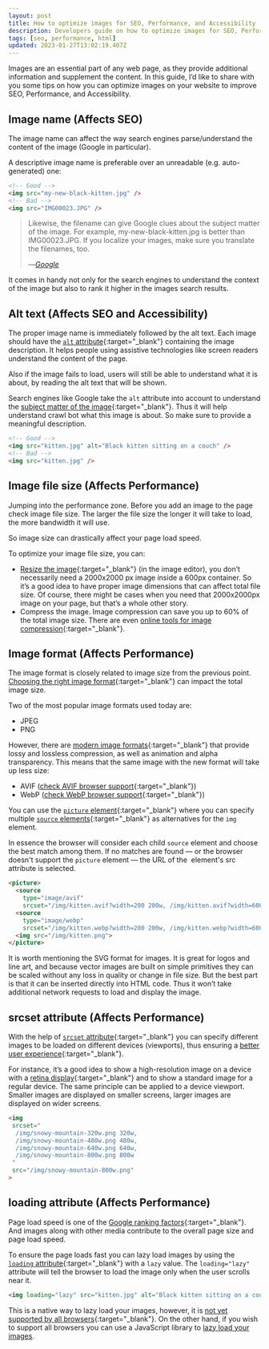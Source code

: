 ```yaml
---
layout: post
title: How to optimize images for SEO, Performance, and Accessibility
description: Developers guide on how to optimize images for SEO, Performance, and Accessibility
tags: [seo, performance, html]
updated: 2023-01-27T13:02:19.407Z
---
```


Images are an essential part of any web page, as they provide additional information and supplement the content. In this guide, I’d like to share with you some tips on how you can optimize images on your website to improve SEO, Performance, and Accessibility.

## Image name (Affects SEO)
The image name can affect the way search engines parse/understand the content of the image  (Google in particular).

A descriptive image name is preferable over an unreadable (e.g. auto-generated) one:

```html
<!-- Good -->
<img src="my-new-black-kitten.jpg" />
<!-- Bad -->
<img src="IMG00023.JPG" />
```

> Likewise, the filename can give Google clues about the subject matter of the image. For example, my-new-black-kitten.jpg is better than IMG00023.JPG. If you localize your images, make sure you translate the filenames, too.
>
> &mdash;<cite><a href="https://developers.google.com/search/docs/advanced/guidelines/google-images#descriptive-titles-captions-filenames" target="_blank">Google</a></cite>

It comes in handy not only for the search engines to understand the context of the image but also to rank it higher in the images search results.

## Alt text (Affects SEO and Accessibility)
The proper image name is immediately followed by the alt text. Each image should have the [`alt` attribute](https://developer.mozilla.org/en-US/docs/Web/HTML/Element/img#alternative_text){:target="_blank"} containing the image description. It helps people using assistive technologies like screen readers understand the content of the page.

Also if the image fails to load, users will still be able to understand what it is about, by reading the alt text that will be shown.

Search engines like Google take the `alt` attribute into account to understand the [subject matter of the image](https://developers.google.com/search/docs/advanced/guidelines/google-images#use-descriptive-alt-text){:target="_blank"}. Thus it will help understand crawl bot what this image is about. So make sure to provide a meaningful description.

```html
<!-- Good -->
<img src="kitten.jpg" alt="Black kitten sitting on a couch" />
<!-- Bad -->
<img src="kitten.jpg" />
```

## Image file size (Affects Performance)

Jumping into the performance zone. Before you add an image to the page check image file size. The larger the file size the longer it will take to load, the more bandwidth it will use.

So image size can drastically affect your page load speed.

To optimize your image file size, you can:
- [Resize the image](https://gtmetrix.com/blog/how-to-properly-size-images/){:target="_blank"} (in the image editor), you don’t necessarily need a 2000x2000 px image inside a 600px container. So it’s a good idea to have proper image dimensions that can affect total file size. Of course, there might be cases when you need that 2000x2000px image on your page, but that’s a whole other story.
- Compress the image. Image compression can save you up to 60% of the total image size. There are even [online tools for image compression](https://tinypng.com/){:target="_blank"}.

## Image format (Affects Performance)

The image format is closely related to image size from the previous point. [Choosing the right image format](https://developers.google.com/web/fundamentals/design-and-ux/responsive/images#choose_the_right_format){:target="_blank"} can impact the total image size.

Two of the most popular image formats used today are:
- JPEG
- PNG

However, there are [modern image formats](https://www.smashingmagazine.com/2021/09/modern-image-formats-avif-webp/){:target="_blank"} that provide lossy and lossless compression, as well as animation and alpha transparency. This means that the same image with the new format will take up less size:
- AVIF ([check AVIF browser support](https://caniuse.com/avif){:target="_blank"})
- WebP ([check WebP browser support](https://caniuse.com/webp){:target="_blank"})

You can use the [`picture` element](https://developer.mozilla.org/en-US/docs/Web/HTML/Element/picture){:target="_blank"} where you can specify multiple [`source` elements](https://developer.mozilla.org/en-US/docs/Web/HTML/Element/source){:target="_blank"} as alternatives for the `img` element.

In essence the browser will consider each child `source` element and choose the best match among them. If no matches are found — or the browser doesn't support the `picture` element — the URL of the <img> element's src attribute is selected.

```html
<picture>
  <source 
    type="image/avif"
    srcset="/img/kitten.avif?width=200 200w, /img/kitten.avif?width=600 600, /img/kitten.avif?width=800 800w, ...">
  <source 
    type="image/webp"
    srcset="/img/kitten.webp?width=200 200w, /img/kitten.webp?width=600 600w, /img/kitten.webp?width=800 800w, ...">
  <img src="/img/kitten.png">
</picture>
```

It is worth mentioning the SVG format for images. It is great for logos and line art, and because vector images are built on simple primitives they can be scaled without any loss in quality or change in file size. But the best part is that it can be inserted directly into HTML code. Thus it won’t take additional network requests to load and display the image.

## srcset attribute (Affects Performance)

With the help of [`srcset` attribute](https://html.com/attributes/img-srcset/){:target="_blank"} you can specify different images to be loaded on different devices (viewports), thus ensuring a [better user experience](https://developers.google.com/search/docs/advanced/guidelines/google-images#responsive-images){:target="_blank"}.

For instance, it’s a good idea to show a high-resolution image on a device with a [retina display](https://en.wikipedia.org/wiki/Retina_display){:target="_blank"} and to show a standard image for a regular device. The same principle can be applied to a device viewport. Smaller images are displayed on smaller screens, larger images are displayed on wider screens.

```html
<img
 srcset="
  /img/snowy-mountain-320w.png 320w,
  /img/snowy-mountain-480w.png 480w,
  /img/snowy-mountain-640w.png 640w,
  /img/snowy-mountain-800w.png 800w
 "
 src="/img/snowy-mountain-800w.png"
>
```

## loading attribute (Affects Performance)

Page load speed is one of the [Google ranking factors](https://developers.google.com/search/blog/2010/04/using-site-speed-in-web-search-ranking){:target="_blank"}. And images along with other media contribute to the overall page size and page load speed.

To ensure the page loads fast you can lazy load images by using the [`loading` attribute](https://developer.mozilla.org/en-US/docs/Web/HTML/Element/img#attr-loading){:target="_blank"} with a `lazy` value. The `loading="lazy"` attribute will tell the browser to load the image only when the user scrolls near it.

```html
<img loading="lazy" src="kitten.jpg" alt="Black kitten sitting on a couch" />
```

This is a native way to lazy load your images, however, it is [not yet supported by all browsers](https://caniuse.com/loading-lazy-attr){:target="_blank"}. On the other hand, if you wish to support all browsers you can use a JavaScript library to [lazy load your images](/lazy-load-images).

